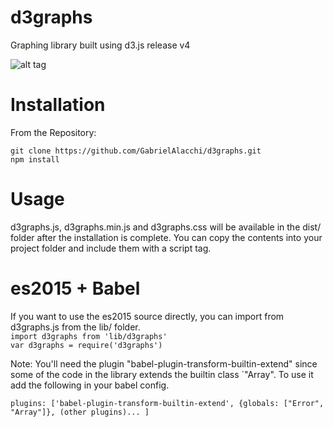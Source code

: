 # d3graphs

Graphing library built using d3.js release v4

![alt tag](https://s31.postimg.org/ir2upw9e3/screenshot.png)

# Installation

From the Repository:

`git clone https://github.com/GabrielAlacchi/d3graphs.git`<br>
`npm install`

# Usage

<p>d3graphs.js, d3graphs.min.js and d3graphs.css will be available in the dist/ folder after the installation is complete. You can copy the contents into your project folder and include them with a script tag. </p>

# es2015 + Babel

If you want to use the es2015 source directly, you can import from d3graphs.js from the lib/ folder. <br>
`import d3graphs from 'lib/d3graphs'`<br>
`var d3graphs = require('d3graphs')`
<p>Note: You'll need the plugin "babel-plugin-transform-builtin-extend" since some of the code in the library extends the builtin class `"Array". To use it add the following in your babel config.</p>

`plugins: ['babel-plugin-transform-builtin-extend', {globals: ["Error", "Array"]}, (other plugins)... ]`
